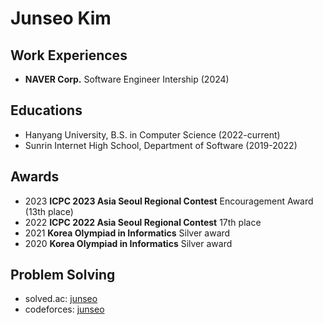 # Junseo Kim

## Work Experiences
- **NAVER Corp.** Software Engineer Intership (2024)

## Educations
- Hanyang University, B.S. in Computer Science (2022-current)
- Sunrin Internet High School, Department of Software (2019-2022)

## Awards
- 2023 **ICPC 2023 Asia Seoul Regional Contest** Encouragement Award (13th place)
- 2022 **ICPC 2022 Asia Seoul Regional Contest** 17th place
- 2021 **Korea Olympiad in Informatics** Silver award
- 2020 **Korea Olympiad in Informatics** Silver award

## Problem Solving
- solved.ac: [junseo](https://solved.ac./profile/junseo)
- codeforces: [junseo](https://codeforces.com/profile/junseo)


